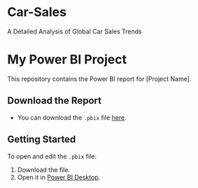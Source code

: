 # Car-Sales
A Detailed Analysis of Global Car Sales Trends

# My Power BI Project

This repository contains the Power BI report for [Project Name].

## Download the Report
- You can download the `.pbix` file [here](path/to/your/report.pbix).

## Getting Started
To open and edit the `.pbix` file:
1. Download the file.
2. Open it in [Power BI Desktop](https://powerbi.microsoft.com/desktop/).
